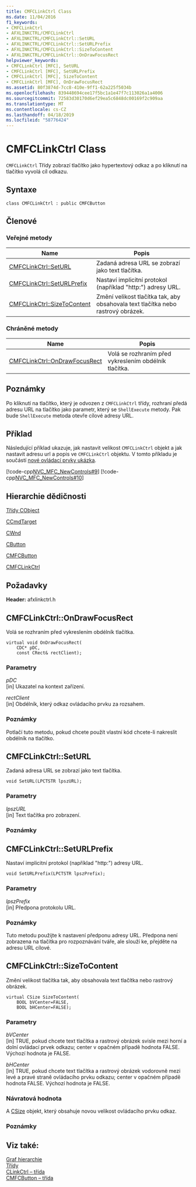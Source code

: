 ```yaml
---
title: CMFCLinkCtrl Class
ms.date: 11/04/2016
f1_keywords:
- CMFCLinkCtrl
- AFXLINKCTRL/CMFCLinkCtrl
- AFXLINKCTRL/CMFCLinkCtrl::SetURL
- AFXLINKCTRL/CMFCLinkCtrl::SetURLPrefix
- AFXLINKCTRL/CMFCLinkCtrl::SizeToContent
- AFXLINKCTRL/CMFCLinkCtrl::OnDrawFocusRect
helpviewer_keywords:
- CMFCLinkCtrl [MFC], SetURL
- CMFCLinkCtrl [MFC], SetURLPrefix
- CMFCLinkCtrl [MFC], SizeToContent
- CMFCLinkCtrl [MFC], OnDrawFocusRect
ms.assetid: 80f3874d-7cc8-410e-9ff1-62a225f5034b
ms.openlocfilehash: 839448694cee17f5bc1a1e47f7c113026a1a4006
ms.sourcegitcommit: 72583d30170d6ef29ea5c6848dc00169f2c909aa
ms.translationtype: MT
ms.contentlocale: cs-CZ
ms.lasthandoff: 04/18/2019
ms.locfileid: "58776424"
---
```

# <a name="cmfclinkctrl-class"></a>CMFCLinkCtrl Class

`CMFCLinkCtrl` Třídy zobrazí tlačítko jako hypertextový odkaz a po kliknutí na tlačítko vyvolá cíl odkazu.

## <a name="syntax"></a>Syntaxe

```
class CMFCLinkCtrl : public CMFCButton
```

## <a name="members"></a>Členové

### <a name="public-methods"></a>Veřejné metody

|Name|Popis|
|----------|-----------------|
|[CMFCLinkCtrl::SetURL](#seturl)|Zadaná adresa URL se zobrazí jako text tlačítka.|
|[CMFCLinkCtrl::SetURLPrefix](#seturlprefix)|Nastaví implicitní protokol (například "http:") adresy URL.|
|[CMFCLinkCtrl::SizeToContent](#sizetocontent)|Změní velikost tlačítka tak, aby obsahovala text tlačítka nebo rastrový obrázek.|

### <a name="protected-methods"></a>Chráněné metody

|Name|Popis|
|----------|-----------------|
|[CMFCLinkCtrl::OnDrawFocusRect](#ondrawfocusrect)|Volá se rozhraním před vykreslením obdélník tlačítka.|

## <a name="remarks"></a>Poznámky

Po kliknutí na tlačítko, který je odvozen z `CMFCLinkCtrl` třídy, rozhraní předá adresu URL na tlačítko jako parametr, který se `ShellExecute` metody. Pak bude `ShellExecute` metoda otevře cílové adresy URL.

## <a name="example"></a>Příklad

Následující příklad ukazuje, jak nastavit velikost `CMFCLinkCtrl` objekt a jak nastavit adresu url a popis ve `CMFCLinkCtrl` objektu. V tomto příkladu je součástí [nové ovládací prvky ukázka](../../overview/visual-cpp-samples.md).

[!code-cpp[NVC_MFC_NewControls#9](../../mfc/reference/codesnippet/cpp/cmfclinkctrl-class_1.h)]
[!code-cpp[NVC_MFC_NewControls#10](../../mfc/reference/codesnippet/cpp/cmfclinkctrl-class_2.cpp)]

## <a name="inheritance-hierarchy"></a>Hierarchie dědičnosti

[Třídy CObject](../../mfc/reference/cobject-class.md)

[CCmdTarget](../../mfc/reference/ccmdtarget-class.md)

[CWnd](../../mfc/reference/cwnd-class.md)

[CButton](../../mfc/reference/cbutton-class.md)

[CMFCButton](../../mfc/reference/cmfcbutton-class.md)

[CMFCLinkCtrl](../../mfc/reference/cmfclinkctrl-class.md)

## <a name="requirements"></a>Požadavky

**Header:** afxlinkctrl.h

##  <a name="ondrawfocusrect"></a>  CMFCLinkCtrl::OnDrawFocusRect

Volá se rozhraním před vykreslením obdélník tlačítka.

```
virtual void OnDrawFocusRect(
    CDC* pDC,
    const CRect& rectClient);
```

### <a name="parameters"></a>Parametry

*pDC*<br/>
[in] Ukazatel na kontext zařízení.

*rectClient*<br/>
[in] Obdélník, který odkaz ovládacího prvku za rozsahem.

### <a name="remarks"></a>Poznámky

Potlačí tuto metodu, pokud chcete použít vlastní kód chcete-li nakreslit obdélník na tlačítko.

##  <a name="seturl"></a>  CMFCLinkCtrl::SetURL

Zadaná adresa URL se zobrazí jako text tlačítka.

```
void SetURL(LPCTSTR lpszURL);
```

### <a name="parameters"></a>Parametry

*lpszURL*<br/>
[in] Text tlačítka pro zobrazení.

### <a name="remarks"></a>Poznámky

##  <a name="seturlprefix"></a>  CMFCLinkCtrl::SetURLPrefix

Nastaví implicitní protokol (například "http:") adresy URL.

```
void SetURLPrefix(LPCTSTR lpszPrefix);
```

### <a name="parameters"></a>Parametry

*lpszPrefix*<br/>
[in] Předpona protokolu URL.

### <a name="remarks"></a>Poznámky

Tuto metodu použijte k nastavení předponu adresy URL. Předpona není zobrazena na tlačítka pro rozpoznávání tváře, ale slouží ke, přejděte na adresu URL cílové.

##  <a name="sizetocontent"></a>  CMFCLinkCtrl::SizeToContent

Změní velikost tlačítka tak, aby obsahovala text tlačítka nebo rastrový obrázek.

```
virtual CSize SizeToContent(
    BOOL bVCenter=FALSE,
    BOOL bHCenter=FALSE);
```

### <a name="parameters"></a>Parametry

*bVCenter*<br/>
[in] TRUE, pokud chcete text tlačítka a rastrový obrázek svisle mezi horní a dolní ovládací prvek odkazu; center v opačném případě hodnota FALSE. Výchozí hodnota je FALSE.

*bHCenter*<br/>
[in] TRUE, pokud chcete text tlačítka a rastrový obrázek vodorovně mezi levé a pravé straně ovládacího prvku odkazu; center v opačném případě hodnota FALSE. Výchozí hodnota je FALSE.

### <a name="return-value"></a>Návratová hodnota

A [CSize](../../atl-mfc-shared/reference/csize-class.md) objekt, který obsahuje novou velikost ovládacího prvku odkaz.

### <a name="remarks"></a>Poznámky

## <a name="see-also"></a>Viz také:

[Graf hierarchie](../../mfc/hierarchy-chart.md)<br/>
[Třídy](../../mfc/reference/mfc-classes.md)<br/>
[CLinkCtrl – třída](../../mfc/reference/clinkctrl-class.md)<br/>
[CMFCButton – třída](../../mfc/reference/cmfcbutton-class.md)
